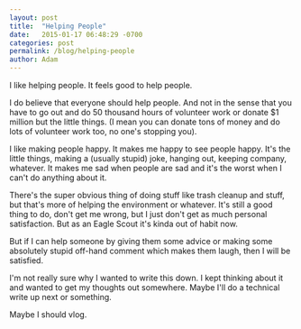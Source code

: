```yaml
---
layout: post
title:  "Helping People"
date:   2015-01-17 06:48:29 -0700
categories: post
permalink: /blog/helping-people
author: Adam
---
```

I like helping people. It feels good to help people.

I do believe that everyone should help people. And not in the sense that you have to go out and do 50 thousand hours of volunteer work or donate $1 million but the little things. (I mean you can donate tons of money and do lots of volunteer work too, no one's stopping you).

I like making people happy. It makes me happy to see people happy. It's the little things, making a (usually stupid) joke, hanging out, keeping company, whatever. It makes me sad when people are sad and it's the worst when I can't do anything about it.

There's the super obvious thing of doing stuff like trash cleanup and stuff, but that's more of helping the environment or whatever. It's still a good thing to do, don't get me wrong, but I just don't get as much personal satisfaction. But as an Eagle Scout it's kinda out of habit now.

But if I can help someone by giving them some advice or making some absolutely stupid off-hand comment which makes them laugh, then I will be satisfied.

I'm not really sure why I wanted to write this down. I kept thinking about it and wanted to get my thoughts out somewhere. Maybe I'll do a technical write up next or something.

Maybe I should vlog.